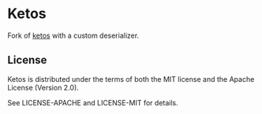 # Ketos

Fork of [ketos](https://github.com/murarth/ketos) with a custom deserializer.

## License

Ketos is distributed under the terms of both the MIT license and the
Apache License (Version 2.0).

See LICENSE-APACHE and LICENSE-MIT for details.
